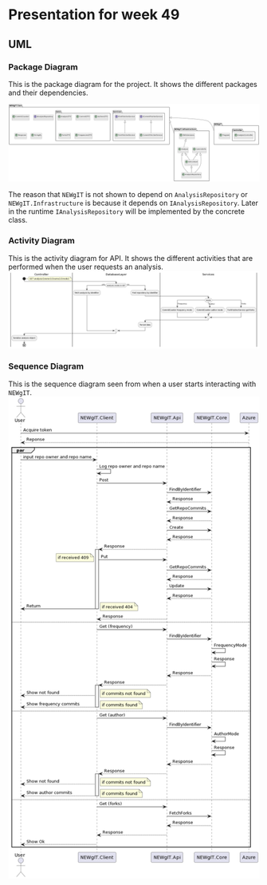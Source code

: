 # Presentation for week 49

## UML

### Package Diagram

This is the package diagram for the project. It shows the different packages and their dependencies.

![Package Diagram](../images/package_diagram.png)

The reason that `NEWgIT` is not shown to depend on `AnalysisRepository` or `NEWgIT.Infrastructure` is because it depends on `IAnalysisRepository`. Later in the runtime `IAnalysisRepository` will be implemented by the concrete class.

### Activity Diagram

This is the activity diagram for API. It shows the different activities that are performed when the user requests an analysis.
![Activity Diagram](../images/activity_diagram.png)

### Sequence Diagram

This is the sequence diagram seen from when a user starts interacting with `NEWgIT`.
![Sequence Diagram](../images/sequence_diagram.png)
